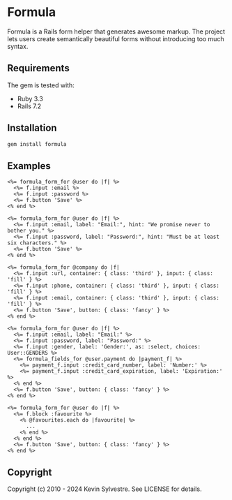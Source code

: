 # Formula

Formula is a Rails form helper that generates awesome markup. The project lets users create semantically beautiful forms without introducing too much syntax.

## Requirements

The gem is tested with:

- Ruby 3.3
- Rails 7.2

## Installation

```bash
gem install formula
```

## Examples

```erb
<%= formula_form_for @user do |f| %>
  <%= f.input :email %>
  <%= f.input :password %>
  <%= f.button 'Save' %>
<% end %>
```

```erb
<%= formula_form_for @user do |f| %>
  <%= f.input :email, label: "Email:", hint: "We promise never to bother you." %>
  <%= f.input :password, label: "Password:", hint: "Must be at least six characters." %>
  <%= f.button 'Save' %>
<% end %>
```

```erb
<%= formula_form_for @company do |f|
  <%= f.input :url, container: { class: 'third' }, input: { class: 'fill' } %>
  <%= f.input :phone, container: { class: 'third' }, input: { class: 'fill' } %>
  <%= f.input :email, container: { class: 'third' }, input: { class: 'fill' } %>
  <%= f.button 'Save', button: { class: 'fancy' } %>
<% end %>
```

```erb
<%= formula_form_for @user do |f| %>
  <%= f.input :email, label: "Email:" %>
  <%= f.input :password, label: "Password:" %>
  <%= f.input :gender, label: 'Gender:', as: :select, choices: User::GENDERS %>
  <%= formula_fields_for @user.payment do |payment_f| %>
    <%= payment_f.input :credit_card_number, label: 'Number:' %>
    <%= payment_f.input :credit_card_expiration, label: 'Expiration:' %>
  <% end %>
  <%= f.button 'Save', button: { class: 'fancy' } %>
<% end %>
```

```erb
<%= formula_form_for @user do |f| %>
  <%= f.block :favourite %>
    <% @favourites.each do |favourite| %>
      ...
    <% end %>
  <% end %>
  <%= f.button 'Save', button: { class: 'fancy' } %>
<% end %>
```

## Copyright

Copyright (c) 2010 - 2024 Kevin Sylvestre. See LICENSE for details.
